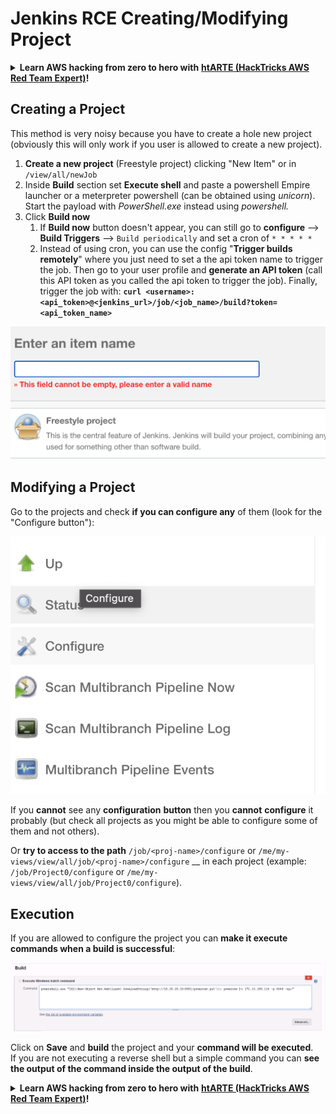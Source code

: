# Jenkins RCE Creating/Modifying Project

<details>

<summary><strong>Learn AWS hacking from zero to hero with</strong> <a href="https://training.hacktricks.xyz/courses/arte"><strong>htARTE (HackTricks AWS Red Team Expert)</strong></a><strong>!</strong></summary>

Other ways to support HackTricks:

* If you want to see your **company advertised in HackTricks** or **download HackTricks in PDF** Check the [**SUBSCRIPTION PLANS**](https://github.com/sponsors/carlospolop)!
* Get the [**official PEASS & HackTricks swag**](https://peass.creator-spring.com)
* Discover [**The PEASS Family**](https://opensea.io/collection/the-peass-family), our collection of exclusive [**NFTs**](https://opensea.io/collection/the-peass-family)
* **Join the** 💬 [**Discord group**](https://discord.gg/hRep4RUj7f) or the [**telegram group**](https://t.me/peass) or **follow** me on **Twitter** 🐦 [**@carlospolopm**](https://twitter.com/carlospolopm)**.**
* **Share your hacking tricks by submitting PRs to the** [**HackTricks**](https://github.com/carlospolop/hacktricks) and [**HackTricks Cloud**](https://github.com/carlospolop/hacktricks-cloud) github repos.

</details>

## Creating a Project

This method is very noisy because you have to create a hole new project (obviously this will only work if you user is allowed to create a new project).

1. **Create a new project** (Freestyle project) clicking "New Item" or in `/view/all/newJob`
2. Inside **Build** section set **Execute shell** and paste a powershell Empire launcher or a meterpreter powershell (can be obtained using _unicorn_). Start the payload with _PowerShell.exe_ instead using _powershell._
3. Click **Build now**
   1. If **Build now** button doesn't appear, you can still go to **configure** --> **Build Triggers** --> `Build periodically` and set a cron of `* * * * *`
   2. Instead of using cron, you can use the config "**Trigger builds remotely**" where you just need to set a the api token name to trigger the job. Then go to your user profile and **generate an API token** (call this API token as you called the api token to trigger the job). Finally, trigger the job with: **`curl <username>:<api_token>@<jenkins_url>/job/<job_name>/build?token=<api_token_name>`**

![](<../../.gitbook/assets/image (12) (1).png>)

## Modifying a Project

Go to the projects and check **if you can configure any** of them (look for the "Configure button"):

![](<../../.gitbook/assets/image (34).png>)

If you **cannot** see any **configuration** **button** then you **cannot** **configure** it probably (but check all projects as you might be able to configure some of them and not others).

Or **try to access to the path** `/job/<proj-name>/configure` or `/me/my-views/view/all/job/<proj-name>/configure` __ in each project (example: `/job/Project0/configure` or `/me/my-views/view/all/job/Project0/configure`).

## Execution

If you are allowed to configure the project you can **make it execute commands when a build is successful**:

![](<../../.gitbook/assets/image (70).png>)

Click on **Save** and **build** the project and your **command will be executed**.\
If you are not executing a reverse shell but a simple command you can **see the output of the command inside the output of the build**.

<details>

<summary><strong>Learn AWS hacking from zero to hero with</strong> <a href="https://training.hacktricks.xyz/courses/arte"><strong>htARTE (HackTricks AWS Red Team Expert)</strong></a><strong>!</strong></summary>

Other ways to support HackTricks:

* If you want to see your **company advertised in HackTricks** or **download HackTricks in PDF** Check the [**SUBSCRIPTION PLANS**](https://github.com/sponsors/carlospolop)!
* Get the [**official PEASS & HackTricks swag**](https://peass.creator-spring.com)
* Discover [**The PEASS Family**](https://opensea.io/collection/the-peass-family), our collection of exclusive [**NFTs**](https://opensea.io/collection/the-peass-family)
* **Join the** 💬 [**Discord group**](https://discord.gg/hRep4RUj7f) or the [**telegram group**](https://t.me/peass) or **follow** me on **Twitter** 🐦 [**@carlospolopm**](https://twitter.com/carlospolopm)**.**
* **Share your hacking tricks by submitting PRs to the** [**HackTricks**](https://github.com/carlospolop/hacktricks) and [**HackTricks Cloud**](https://github.com/carlospolop/hacktricks-cloud) github repos.

</details>
